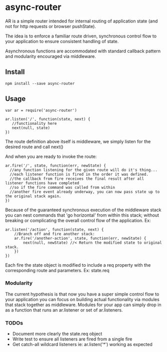 # async-router

AR is a simple router intended for internal routing of application state (and not for http requests or browser pushState). 

The idea is to enforce a familiar route driven, synchronous control flow to your application to ensure consistent handling of state.  

Asynchronous functions are accommodated with standard callback pattern and modularity encouraged via middleware. 

## Install
```
npm install --save async-router
```

## Usage
```
var ar = require('async-router')

ar.listen('/', function(state, next) {
   //functionality here
   next(null, state)
})
```

The route definition above itself is middleware, we simply listen for the desired route and call next() 

And when you are ready to invoke the route: 

```
ar.fire('/', state, function(err, newState) {
  //any function listening for the given route will do it's thing...
  //each listener function is fired in the order it was defined.
  //the callback from fire receives the final result after all listener functions have completed
  //so if the fire command was called from within
  //another fire event already underway, you can now pass state up to the original stack again.  
})
```

Because of the guaranteed synchronous execution of the middleware stack you can nest commands that 'go horizontal' from within this stack; without breaking or complicating the overall control flow of the application. Ex: 

```
ar.listen('/action', function(state, next) {
    //Branch off and fire another stack: 
    ar.fire('/another-action', state, function(err, newState) { 
        next(null, newState) //< Return the modified state to original stack.
    })
})
```

Each fire the state object is modified to include a req property with the corresponding route and parameters.  Ex: state.req


###  Modularity

The current hypothesis is that now you have a super simple control flow to your application you can focus on building actual functionality via modules that stack together as middleware.  Modules for your app can simply drop in as a function that runs an ar.listener or set of ar.listeners. 


### TODOs
- Document more clearly the state.req object
- Write test to ensure all listeners are fired from a single fire
- Get catch-all wildcard listeners ie: ar.listen('*') working as expected
